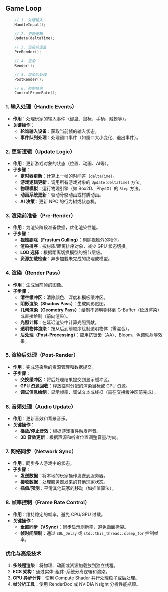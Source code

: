 ## Game Loop

```c++
    // 1. 处理输入
    HandleInput();

    // 2. 更新逻辑
    Update(deltaTime);

    // 3. 渲染前准备
    PreRender();

    // 4. 渲染
    Render();

    // 5. 渲染后处理
    PostRender();

    // 6. 控制帧率
    ControlFrameRate();
```

### **1. 输入处理（Handle Events）**

- **作用**：处理玩家的输入事件（键盘、鼠标、手柄、触摸等）。
- **关键操作**：
  - **轮询输入设备**：获取当前帧的输入状态。
  - **事件队列处理**：处理窗口事件（如窗口大小变化、退出事件）。

### **2. 更新逻辑（Update Logic）**

- **作用**：更新游戏对象的状态（位置、动画、AI等）。
- **子步骤**：
  - **定时器更新**：计算上一帧的时间差（`deltaTime`）。
  - **游戏逻辑更新**：调用所有游戏对象的 `Update(deltaTime)` 方法。
  - **物理模拟**：运行物理引擎（如 Box2D、PhysX）的 `Step` 方法。
  - **动画系统更新**：驱动骨骼动画或材质动画。
  - **AI 决策**：更新 NPC 的行为树或状态机。

### **3. 渲染前准备（Pre-Render）**

- **作用**：为渲染阶段准备数据，优化渲染性能。
- **子步骤**：
  - **视锥剔除（Frustum Culling）**：剔除视锥外的物体。
  - **渲染排序**：按材质/距离排序对象，减少 GPU 状态切换。
  - **LOD 选择**：根据距离切换模型的细节层级。
  - **资源加载检查**：异步加载未完成的纹理或模型。

### **4. 渲染（Render Pass）**

- **作用**：生成当前帧的图像。
- **子步骤**：
  - **清空缓冲区**：清除颜色、深度和模板缓冲区。
  - **阴影渲染（Shadow Pass）**：生成阴影贴图。
  - **几何渲染（Geometry Pass）**：绘制不透明物体到 G-Buffer（延迟渲染）或直接绘制（前向渲染）。
  - **光照计算**：在延迟渲染中计算光照贡献。
  - **透明物体渲染**：按从后到前顺序绘制透明物体（需混合）。
  - **后处理（Post-Processing）**：应用抗锯齿（AA）、Bloom、色调映射等效果。

### **5. 渲染后处理（Post-Render）**

- **作用**：完成渲染后的资源管理和数据提交。
- **子步骤**：
  - **交换缓冲区**：将后处理结果提交到显示缓冲区。
  - **GPU 资源回收**：释放临时分配的渲染目标或 GPU 资源。
  - **调试信息绘制**：显示帧率、调试文本或线框（需在交换缓冲区前完成）。

### **6. 音频处理（Audio Update）**

- **作用**：更新音效和背景音乐。
- **关键操作**：
  - **播放/停止音效**：根据游戏事件触发声音。
  - **3D 音效更新**：根据声源和听者位置调整音量/方向。

### **7. 网络同步（Network Sync）**

- **作用**：同步多人游戏中的状态。
- **子步骤**：
  - **发送数据**：将本地的玩家操作发送到服务器。
  - **接收数据**：处理服务器发来的其他玩家状态。
  - **插值/预测**：平滑其他玩家的移动（如插值算法）。

### **8. 帧率控制（Frame Rate Control）**

- **作用**：维持稳定的帧率，避免 CPU/GPU 过载。
- **关键操作**：
  - **垂直同步（VSync）**：同步显示刷新率，避免画面撕裂。
  - **帧时间限制**：通过 `SDL_Delay` 或 `std::this_thread::sleep_for` 控制帧率。



### **优化与高级技术**

1. **多线程渲染**：将物理、动画或资源加载放到独立线程。
2. **ECS 架构**：通过实体-组件-系统分离逻辑和渲染。
3. **GPU 异步计算**：使用 Compute Shader 并行处理粒子或后处理。
4. **帧分析工具**：使用 RenderDoc 或 NVIDIA Nsight 分析性能瓶颈。

